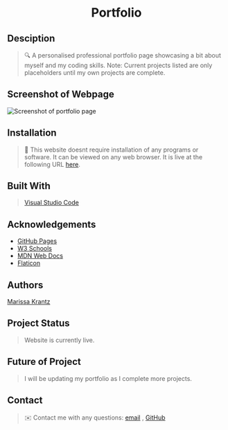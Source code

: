 <h1 align="center">Portfolio</h1>

## Desciption

> 🔍 A personalised professional portfolio page showcasing a bit about myself and my coding skills. Note: Current projects listed are only placeholders until my own projects are complete.

## Screenshot of Webpage

![Screenshot of portfolio page]()

## Installation

> 💾 This website doesnt require installation of any programs or software. It can be viewed on any web browser. It is live at the following URL [here](https://marissakrantz.github.io/my-portfolio/).

## Built With

> [Visual Studio Code](https://code.visualstudio.com/)

## Acknowledgements

* [GitHub Pages](https://pages.github.com)
* [W3 Schools](https://www.w3schools.com/)
* [MDN Web Docs](https://developer.mozilla.org/en-US/)
* [Flaticon](https://www.flaticon.com/)

## Authors

[Marissa Krantz](https://github.com/marissakrantz)

## Project Status

> Website is currently live. 

## Future of Project

> I will be updating my portfolio as I complete more projects. 

## Contact
> ✉️ Contact me with any questions: [email](mailto:marissaleak@hotmail.com) , [GitHub](https://github.com/marissakrantz)<br />
